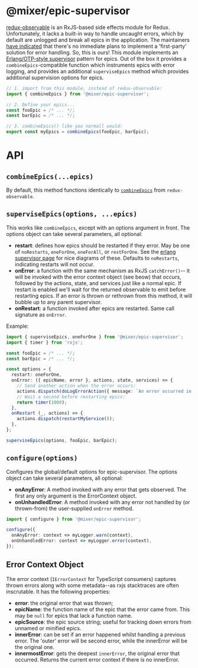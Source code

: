 # @mixer/epic-supervisor

[redux-observable](https://github.com/redux-observable/redux-observable) is an RxJS-based side effects module for Redux. Unfortunately, it lacks a built-in way to handle uncaught errors, which by default are unlogged and break all epics in the application. The maintainers [have indicated](https://github.com/redux-observable/redux-observable/issues/94#issuecomment-454968018) that there's no immediate plans to implement a 'first-party' solution for error handling. So, this is ours! This module implements an [Erlang/OTP-style supervisor](http://erlang.org/doc/design_principles/sup_princ.html) pattern for epics. Out of the box it provides a `combineEpics`-compatible function which instruments epics with error logging, and provides an additional `superviseEpics` method which provides additional supervision options for epics.

```ts
// 1. import from this module, instead of redux-observable:
import { combineEpics } from '@mixer/epic-supervisor';

// 2. Define your epics...
const fooEpic = /* ... */;
const barEpic = /* ... */;

// 3. combineEpics() like you normall would:
export const myEpics = combineEpics(fooEpic, barEpic);
```

# API

## `combineEpics(...epics)`

By default, this method functions identically to [`combineEpics`](https://redux-observable.js.org/docs/api/combineEpics.html) from `redux-observable`.

## `superviseEpics(options, ...epics)`

This works like `combineEpics`, except with an options argument in front. The options object can take several parameters, all optional:

- **restart**: defines how epics should be restarted if they error. May be one of `noRestarts`, `oneForOne`, `oneForAll`, or `restForOne`. See the [erlang supervisor page](http://erlang.org/doc/design_principles/sup_princ.html#restart-strategy) for nice diagrams of these. Defaults to `noRestarts`, indicating restarts will not occur.
- **onError**: a function with the same mechanism as RxJS `catchError()`-- it will be invoked with the error context object (see beow) that occurs, followed by the actions, state, and services just like a normal epic. If restart is enabled we'll wait for the returned observable to emit before restarting epics. If an error is thrown or rethrown from this method, it will bubble up to any parent supervisor.
- **onRestart**: a function invoked after epics are restarted. Same call signature as `onError`.

Example:

```ts
import { superviseEpics, oneForOne } from '@mixer/epic-supervisor';
import { timer } from 'rxjs';

const fooEpic = /* ... */;
const barEpic = /* ... */;

const options = {
  restart: oneForOne,
  onError: ({ epicName, error }, actions, state, services) => {
    // Send another action when the error occurs:
    actions.dispatch(doLogErrorAction({ message: `An error occurred in epic ${epicName}`, error }));
    // Wait a second before restarting epics:
    return timer(1000);
  },
  onRestart (_, actions) => {
    actions.dispatch(restartMyService());
  },
};

superviseEpics(options, fooEpic, barEpic);
```

## `configure(options)`

Configures the global/default options for epic-supervisor. The options object can take several parameters, all optional:

- **onAnyError**: A method invoked with any error that gets observed. The first any only argument is the ErrorContext object.
- **onUnhandledError**: A method invoked with any error not handled by (or thrown-from) the user-supplied `onError` method.

```ts
import { configure } from '@mixer/epic-supervisor';

configure({
  onAnyError: context => myLogger.warn(context),
  onUnhandledError: context => myLogger.error(context),
});
```

## Error Context Object

The error context (`IErrorContext` for TypeScript consumers) captures thrown errors along with some metadata--as rxjs stacktraces are often inscrutable. It has the following properties:

- **error**: the original error that was thrown;
- **epicName**: the function name of the epic that the error came from. This may be `null` for epics that lack a function name.
- **epicSource**: the epic source string; useful for tracking down errors from unnamed or minified epics.
- **innerError**: can be set if an error happened whilst handling a previous error. The 'outer' error will be second error, while the innerError will be the original one.
- **innermostError**: gets the deepest `innerError`, the original error that occurred. Returns the current error context if there is no innerError.
